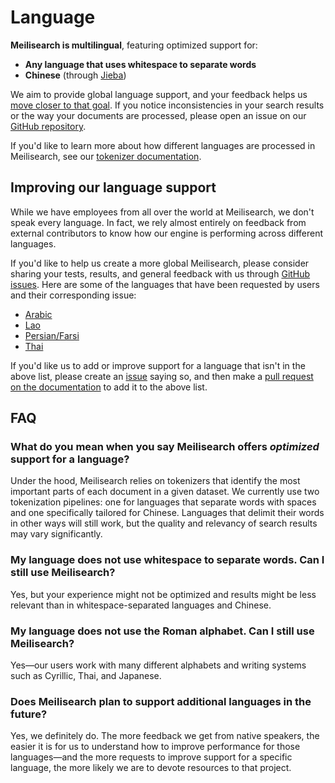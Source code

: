 # Language

**Meilisearch is multilingual**, featuring optimized support for:

- **Any language that uses whitespace to separate words**
- **Chinese** (through [Jieba](https://github.com/messense/jieba-rs))

We aim to provide global language support, and your feedback helps us [move closer to that goal](#improving-our-language-support). If you notice inconsistencies in your search results or the way your documents are processed, please open an issue on our [GitHub repository](https://github.com/meilisearch/meilisearch/issues/new/choose).

If you'd like to learn more about how different languages are processed in Meilisearch, see our [tokenizer documentation](/learn/advanced/tokenization.md).

## Improving our language support

While we have employees from all over the world at Meilisearch, we don't speak every language. In fact, we rely almost entirely on feedback from external contributors to know how our engine is performing across different languages.

If you'd like to help us create a more global Meilisearch, please consider sharing your tests, results, and general feedback with us through [GitHub issues](https://github.com/meilisearch/Meilisearch/issues). Here are some of the languages that have been requested by users and their corresponding issue:

- [Arabic](https://github.com/meilisearch/meilisearch/issues/554)
- [Lao](https://github.com/meilisearch/meilisearch/issues/563)
- [Persian/Farsi](https://github.com/meilisearch/meilisearch/issues/553)
- [Thai](https://github.com/meilisearch/meilisearch/issues/864)

If you'd like us to add or improve support for a language that isn't in the above list, please create an [issue](https://github.com/meilisearch/meilisearch/issues/new?assignees=&labels=&template=feature_request.md&title=) saying so, and then make a [pull request on the documentation](https://github.com/meilisearch/documentation/edit/master/reference/features/language.md) to add it to the above list.

## FAQ

### What do you mean when you say Meilisearch offers *optimized* support for a language?

Under the hood, Meilisearch relies on tokenizers that identify the most important parts of each document in a given dataset. We currently use two tokenization pipelines: one for languages that separate words with spaces and one specifically tailored for Chinese. Languages that delimit their words in other ways will still work, but the quality and relevancy of search results may vary significantly.

### My language does not use whitespace to separate words. Can I still use Meilisearch?

Yes, but your experience might not be optimized and results might be less relevant than in whitespace-separated languages and Chinese.

### My language does not use the Roman alphabet. Can I still use Meilisearch?

Yes—our users work with many different alphabets and writing systems such as Cyrillic, Thai, and Japanese.

### Does Meilisearch plan to support additional languages in the future?

Yes, we definitely do. The more feedback we get from native speakers, the easier it is for us to understand how to improve performance for those languages—and the more requests to improve support for a specific language, the more likely we are to devote resources to that project.
